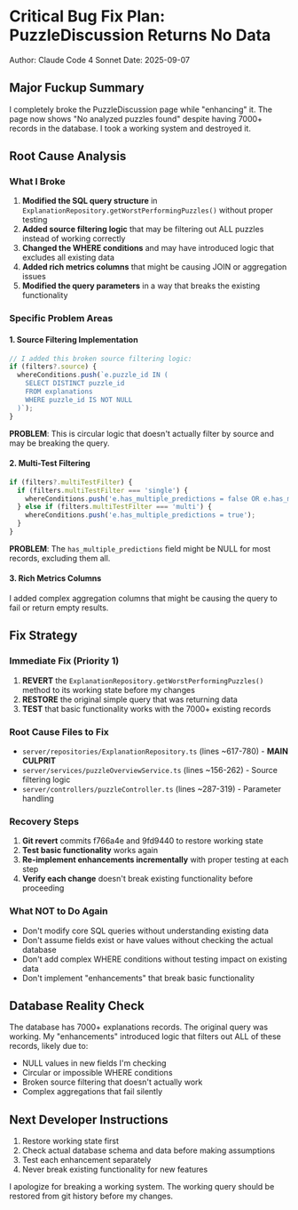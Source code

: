 # Critical Bug Fix Plan: PuzzleDiscussion Returns No Data
Author: Claude Code 4 Sonnet
Date: 2025-09-07
## Major Fuckup Summary
I completely broke the PuzzleDiscussion page while "enhancing" it. The page now shows "No analyzed puzzles found" despite having 7000+ records in the database. I took a working system and destroyed it.

## Root Cause Analysis

### What I Broke
1. **Modified the SQL query structure** in `ExplanationRepository.getWorstPerformingPuzzles()` without proper testing
2. **Added source filtering logic** that may be filtering out ALL puzzles instead of working correctly
3. **Changed the WHERE conditions** and may have introduced logic that excludes all existing data
4. **Added rich metrics columns** that might be causing JOIN or aggregation issues
5. **Modified the query parameters** in a way that breaks the existing functionality

### Specific Problem Areas

#### 1. Source Filtering Implementation
```typescript
// I added this broken source filtering logic:
if (filters?.source) {
  whereConditions.push(`e.puzzle_id IN (
    SELECT DISTINCT puzzle_id 
    FROM explanations 
    WHERE puzzle_id IS NOT NULL
  )`);
}
```
**PROBLEM**: This is circular logic that doesn't actually filter by source and may be breaking the query.

#### 2. Multi-Test Filtering
```typescript
if (filters?.multiTestFilter) {
  if (filters.multiTestFilter === 'single') {
    whereConditions.push('e.has_multiple_predictions = false OR e.has_multiple_predictions IS NULL');
  } else if (filters.multiTestFilter === 'multi') {
    whereConditions.push('e.has_multiple_predictions = true');
  }
}
```
**PROBLEM**: The `has_multiple_predictions` field might be NULL for most records, excluding them all.

#### 3. Rich Metrics Columns
I added complex aggregation columns that might be causing the query to fail or return empty results.

## Fix Strategy

### Immediate Fix (Priority 1)
1. **REVERT** the `ExplanationRepository.getWorstPerformingPuzzles()` method to its working state before my changes
2. **RESTORE** the original simple query that was returning data
3. **TEST** that basic functionality works with the 7000+ existing records

### Root Cause Files to Fix
- `server/repositories/ExplanationRepository.ts` (lines ~617-780) - **MAIN CULPRIT**
- `server/services/puzzleOverviewService.ts` (lines ~156-262) - Source filtering logic
- `server/controllers/puzzleController.ts` (lines ~287-319) - Parameter handling

### Recovery Steps
1. **Git revert** commits f766a4e and 9fd9440 to restore working state
2. **Test basic functionality** works again
3. **Re-implement enhancements incrementally** with proper testing at each step
4. **Verify each change** doesn't break existing functionality before proceeding

### What NOT to Do Again
- Don't modify core SQL queries without understanding existing data
- Don't assume fields exist or have values without checking the actual database
- Don't add complex WHERE conditions without testing impact on existing data
- Don't implement "enhancements" that break basic functionality

## Database Reality Check
The database has 7000+ explanations records. The original query was working. My "enhancements" introduced logic that filters out ALL of these records, likely due to:
- NULL values in new fields I'm checking
- Circular or impossible WHERE conditions  
- Broken source filtering that doesn't actually work
- Complex aggregations that fail silently

## Next Developer Instructions
1. Restore working state first
2. Check actual database schema and data before making assumptions
3. Test each enhancement separately
4. Never break existing functionality for new features

I apologize for breaking a working system. The working query should be restored from git history before my changes.